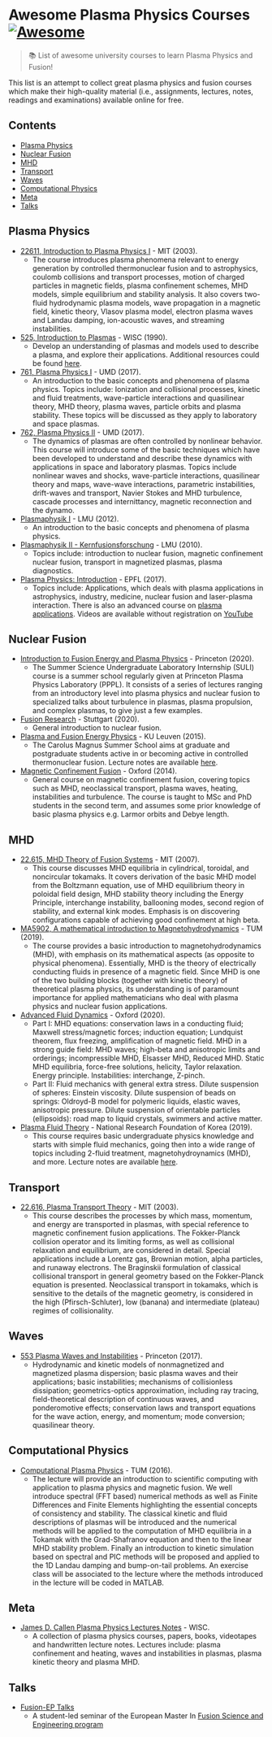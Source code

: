 # Awesome Plasma Physics Courses [![Awesome](https://awesome.re/badge.svg)](https://awesome.re)
> :books: List of awesome university courses to learn Plasma Physics and Fusion!

This list is an attempt to collect great plasma physics and fusion courses which make their high-quality material (i.e., assignments, lectures, notes, readings and examinations) available online for free.

## Contents

- [Plasma Physics](#plasma-physics)
- [Nuclear Fusion](#nuclear-fusion)
- [MHD](#mhd)
- [Transport](#transport)
- [Waves](#waves)
- [Computational Physics](#computational-physics)
- [Meta](#meta)
- [Talks](#talks)

## Plasma Physics

- [22611, Introduction to Plasma Physics I](https://ocw.mit.edu/courses/nuclear-engineering/22-611j-introduction-to-plasma-physics-i-fall-2003/index.htm) - MIT (2003).
	- The course introduces plasma phenomena relevant to energy generation by controlled thermonuclear fusion and to astrophysics, coulomb collisions and transport processes, motion of charged particles in magnetic fields, plasma confinement schemes, MHD models, simple equilibrium and stability analysis. It also covers two-fluid hydrodynamic plasma models, wave propagation in a magnetic field, kinetic theory, Vlasov plasma model, electron plasma waves and Landau damping, ion-acoustic waves, and streaming instabilities.
- [525, Introduction to Plasmas](https://www.youtube.com/playlist?list=PL1FcfKGHsyMhfKegznP0i7eO804Z5YBdm) - WISC (1990).
	- Develop an understanding of plasmas and models used to describe a plasma, and explore their applications. Additional resources could be found [here](http://mediasite.engr.wisc.edu/Mediasite/Catalog/Full/7b399ee95a21457491e921a3fe66a51b21/2139e2add08849ceae646b794c95436c14/7b399ee95a21457491e921a3fe66a51b21).
- [761, Plasma Physics I](http://www.terpconnect.umd.edu/~drake/classes/physics761/) - UMD (2017).
	- An introduction to the basic concepts and phenomena of plasma physics. Topics include: Ionization and collisional processes, kinetic and fluid treatments, wave-particle interactions and quasilinear theory, MHD theory, plasma waves, particle orbits and plasma stability. These topics will be discussed as they apply to laboratory and space plasmas.
- [762, Plasma Physics II](http://www.terpconnect.umd.edu/~drake/classes/physics762/) - UMD (2017).
	- The dynamics of plasmas are often controlled by nonlinear behavior. This course will introduce some of the basic techniques which have been developed  to understand and describe these dynamics with applications in space and laboratory plasmas. Topics include nonlinear waves and shocks, wave-particle interactions, quasilinear theory and maps, wave-wave interactions, parametric instabilities, drift-waves and transport, Navier Stokes and MHD turbulence, cascade processes and internittancy, magnetic reconnection and the dynamo.
- [Plasmaphysik I](https://www.physik.uni-muenchen.de/lehre/vorlesungen/wise_19_20/A_Plasmaphysik/vorlesung/index.html) - LMU (2012).
	- An introduction to the basic concepts and phenomena of plasma physics.
- [Plasmaphysik II - Kernfusionsforschung](https://www.physik.uni-muenchen.de/lehre/vorlesungen/sose_20/A_PlasmaphysikII/vorlesung/index.html) - LMU (2010).
	- Topics include: introduction to nuclear fusion, magnetic confinement nuclear fusion, transport in magnetized plasmas, plasma diagnostics.
- [Plasma Physics: Introduction](https://actu.epfl.ch/news/mooc-plasma-physics-introduction-2/) - EPFL (2017).
	- Topics include: Applications, which deals with plasma applications in astrophysics, industry, medicine, nuclear fusion and laser-plasma interaction. There is also an advanced course on [plasma applications](https://courseware.epfl.ch/courses/course-v1:EPFL+PlasmaApplication+1T_2018/course/). Videos are available without registration on [YouTube](https://www.youtube.com/@plasmaphysicsandapplicatio3913)

## Nuclear Fusion

- [Introduction to Fusion Energy and Plasma Physics](https://suli.pppl.gov/2020/course/index.html) - Princeton (2020).
	- The Summer Science Undergraduate Laboratory Internship (SULI) course is a summer school regularly given at Princeton Plasma Physics Laboratory (PPPL). It consists of a series of lectures ranging from an introductory level into plasma physics and nuclear fusion to specialized talks about turbulence in plasmas, plasma propulsion, and complex plasmas, to give just a few examples.
- [Fusion Research](https://www.youtube.com/playlist?list=PL9F2aQG5CnOdw9MXqS309tojBUvChQ9jm) - Stuttgart (2020).
	- General introduction to nuclear fusion.
- [Plasma and Fusion Energy Physics](http://hdl.handle.net/2128/9939) - KU Leuven (2015).
	- The Carolus Magnus Summer School aims at graduate and postgraduate students active in or becoming active in controlled thermonuclear fusion. Lecture notes are available [here](https://juser.fz-juelich.de/record/283582/files/Energie_Umwelt_298.pdf?version=1).
- [Magnetic Confinement Fusion](https://www-users.york.ac.uk/~bd512/teaching/mcf.html) - Oxford (2014).
	- General course on magnetic confinement fusion, covering topics such as MHD, neoclassical transport, plasma waves, heating, instabilities and turbulence. The course is taught to MSc and PhD students in the second term, and assumes some prior knowledge of basic plasma physics e.g. Larmor orbits and Debye length.

## MHD

- [22.615, MHD Theory of Fusion Systems](https://ocw.mit.edu/courses/nuclear-engineering/22-615-mhd-theory-of-fusion-systems-spring-2007/) - MIT (2007).
	- This course discusses MHD equilibria in cylindrical, toroidal, and noncircular tokamaks. It covers derivation of the basic MHD model from the Boltzmann equation, use of MHD equilibrium theory in poloidal field design, MHD stability theory including the Energy Principle, interchange instability, ballooning modes, second region of stability, and external kink modes. Emphasis is on discovering configurations capable of achieving good confinement at high beta.
- [MA5902, A mathematical introduction to Magnetohydrodynamics](https://www-m16.ma.tum.de/Allgemeines/MHD19) - TUM (2019).
	- The course provides a basic introduction to magnetohydrodynamics (MHD), with emphasis on its mathematical aspects (as opposite to physical phenomena). Essentially, MHD is the theory of electrically conducting fluids in presence of a magnetic field. Since MHD is one of the two building blocks (together with kinetic theory) of theoretical plasma physics, its understanding is of paramount importance for applied mathematicians who deal with plasma physics and nuclear fusion applications.
- [Advanced Fluid Dynamics](http://www-thphys.physics.ox.ac.uk/people/AlexanderSchekochihin/AdvFD/) - Oxford (2020).
	- Part I: MHD equations: conservation laws in a conducting fluid; Maxwell stress/magnetic forces; induction equation; Lundquist theorem, flux freezing, amplification of magnetic field. MHD in a strong guide field: MHD waves; high-beta and anisotropic limits and orderings; incompressible MHD, Elsasser MHD, Reduced MHD. Static MHD equilibria, force-free solutions, helicity, Taylor relaxation. Energy principle. Instabilities: interchange, Z-pinch.
	- Part II: Fluid mechanics with general extra stress. Dilute suspension of spheres: Einstein viscosity. Dilute suspension of beads on springs: Oldroyd-B model for polymeric liquids, elastic waves, anisotropic pressure. Dilute suspension of orientable particles (ellipsoids): road map to liquid crystals, swimmers and active matter.
- [Plasma Fluid Theory](https://www.youtube.com/playlist?list=PLJnw7q_gjMgmuGctIqL6crS7cmmALTZLe) - National Research Foundation of Korea (2019).
	- This course requires basic undergraduate physics knowledge and starts with simple fluid mechanics, going then into a wide range of topics including 2-fluid treatment, magnetohydroynamics (MHD), and more. Lecture notes are available [here](https://www-users.york.ac.uk/~bd512/teaching/plasma-fluid-theory.html).

## Transport

- [22.616, Plasma Transport Theory](https://ocw.mit.edu/courses/nuclear-engineering/22-616-plasma-transport-theory-fall-2003/) - MIT (2003).
	- This course describes the processes by which mass, momentum, and energy are transported in plasmas, with special reference to magnetic confinement fusion applications. The Fokker-Planck collision operator and its limiting forms, as well as collisional relaxation and equilibrium, are considered in detail. Special applications include a Lorentz gas, Brownian motion, alpha particles, and runaway electrons. The Braginskii formulation of classical collisional transport in general geometry based on the Fokker-Planck equation is presented. Neoclassical transport in tokamaks, which is sensitive to the details of the magnetic geometry, is considered in the high (Pfirsch-Schluter), low (banana) and intermediate (plateau) regimes of collisionality.

## Waves

- [553 Plasma Waves and Instabilities](http://www.princeton.edu/~idodin/ast.htm) - Princeton (2017).
	- Hydrodynamic and kinetic models of nonmagnetized and magnetized plasma dispersion; basic plasma waves and their applications; basic instabilities; mechanisms of collisionless dissipation; geometrics-optics approximation, including ray tracing, field-theoretical description of continuous waves, and ponderomotive effects; conservation laws and transport equations for the wave action, energy, and momentum; mode conversion; quasilinear theory.

## Computational Physics

- [Computational Plasma Physics](https://www-m16.ma.tum.de/Allgemeines/CompPlasmaPhys16) - TUM (2016).
	-  The lecture will provide an introduction to scientific computing with application to plasma physics and magnetic fusion. We well introduce spectral (FFT based) numerical methods as well as Finite Differences and Finite Elements highlighting the essential concepts of consistency and stability. The classical kinetic and fluid descriptions of plasmas will be introduced and the numerical methods will be applied to the computation of MHD equilibria in a Tokamak with the Grad-Shafranov equation and then to the linear MHD stability problem. Finally an introduction to kinetic simulation based on spectral and PIC methods will be proposed and applied to the 1D Landau damping and bump-on-tail problems. An exercise class will be associated to the lecture where the methods introduced in the lecture will be coded in MATLAB.

## Meta

- [James D. Callen Plasma Physics Lectures Notes](http://homepages.cae.wisc.edu/~callen/plasmas.html) - WISC.
	- A collection of plasma physics courses, papers, books, videotapes and handwritten lecture notes. Lectures include: plasma confinement and heating, waves and instabilities in plasmas, plasma kinetic theory and plasma MHD.

## Talks

 - [Fusion-EP Talks](https://www.youtube.com/@FusionEPTalks)
 	- A student-led seminar of the European Master In [Fusion Science and Engineering program](https://www.em-master-fusion.org/)
